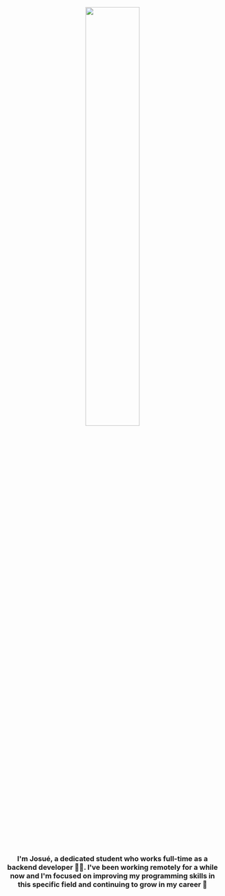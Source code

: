 <div align="center">
<img src="https://rishavanand.github.io/static/images/greetings.gif" align="center" style="width: 50%" />
</div>  
  

### <div align="center">I'm Josué, a dedicated student who works full-time as a backend developer 👨‍💻. I've been working remotely for a while now and I'm focused on improving my programming skills in this specific field and continuing to grow in my career 🚀</div>  

